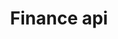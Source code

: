 ---
title: "Finance api"
weight: 110

tags: ["OHLC", "Real-time", "Streaming", "WebSocket",  "Python"]
---